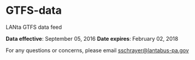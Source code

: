 # GTFS-data
LANta GTFS data feed  

**Data effective**: September 05, 2016
**Date expires**: February 02, 2018

For any questions or concerns, please email sschrayer@lantabus-pa.gov